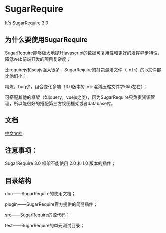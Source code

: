 # SugarRequire

It's SugarRequire 3.0

## 为什么要使用SugarRequire

SugarRequire能够极大地提升javascript的数据可复用性和更好的发挥异步特性，降低web前端开发的项目复杂度；

比requirejs和seajs强大很多，SugarRequire的打包混淆文件（`.min`）的js文件都比他们小；

精炼，bug少，组合变化多端（3.0版本的`.min`混淆压缩文件才6kb左右）；

可搭配其他的框架（如jquery，vuejs之类），因为SugarRequire只负责资源管理，所以能很好的搭配第三方视图框架或者database库。

## 文档

[中文文档](./doc/cn/readme.md);

## 注意事项：

SugarRequire 3.0 框架不能使用 2.0 和 1.0 版本的插件；

## 目录结构

doc——SugarRequire的使用文档；

plugin——SugarRequire官方提供的简易插件；

src——SugarRequire的源代码；

test——SugarRequire的单元测试目录；